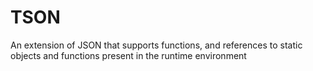 # TSON

An extension of JSON that supports functions, and references to static objects and functions present in the runtime environment
